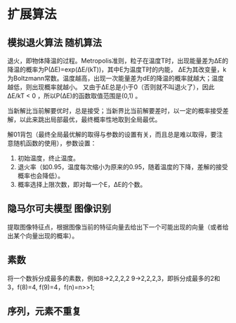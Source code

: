 # 扩展算法
## 模拟退火算法 随机算法
退火，即物体降温的过程。Metropolis准则，粒子在温度T时，出现能量差为ΔE的降温的概率为P(ΔE)=exp(ΔE/(kT))，其中E为温度T时的内能，
ΔE为其改变量，k为Boltzmann常数。温度越高，出现一次能量差为dE的降温的概率就越大；温度越低，则出现概率就越小。
又由于ΔE总是小于0（否则就不叫退火了），因此ΔE/kT < 0 ，所以P(ΔE)的函数取值范围是(0,1) 。

当新解比当前解要优时，总是接受；当新界比当前解要差时，以一定的概率接受差解，以此来跳出局部最优，最终概率性地取到全局最优。

解01背包（最终全局最优解的取得与参数的设置有关，而且总是难以取得，要注意随机函数的使用），参数设置：
1. 初始温度，终止温度。
2. 退火率（如0.95，温度每次缩小为原来的0.95，随着温度的下降，差解的接受概率也会降低）。
3. 概率选择上限次数，即对每一个E，ΔE的个数。
## 隐马尔可夫模型 图像识别
提取图像特征点，根据图像当前的特征向量去给出下一个可能出现的向量（或者给出某个向量出现的概率）。
## 素数
将一个数拆分成最多的素数，例如8->2,2,2,2 9->2,2,2,3，即拆分成最多的2和3，f(8)=4, f(9)=4，f(n)=n>>1;
## 序列，元素不重复